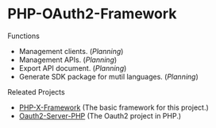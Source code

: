# PHP-OAuth2-Framework

Functions
- Management clients. (*Planning*)
- Management APIs. (*Planning*)
- Export API document. (*Planning*)
- Generate SDK package for mutil languages. (*Planning*)

Releated Projects
- [PHP-X-Framework](https://github.com/MichaelLuthor/php-x-framework) (The basic framework for this project.)
- [Oauth2-Server-PHP](https://github.com/bshaffer/oauth2-server-php) (The Oauth2 project in PHP.)
